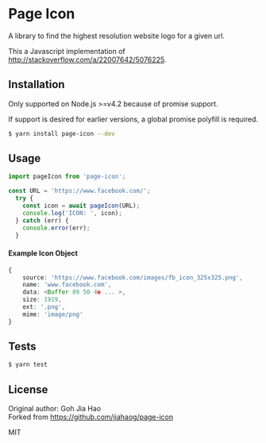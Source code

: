 # Page Icon

A library to find the highest resolution website logo for a given url.

This a Javascript implementation of <http://stackoverflow.com/a/22007642/5076225>.

## Installation

Only supported on Node.js >=v4.2 because of promise support.

If support is desired for earlier versions, a global promise polyfill is required.

```bash
$ yarn install page-icon --dev
```

## Usage

```typescript
import pageIcon from 'page-icon';

const URL = 'https://www.facebook.com/';
  try {
    const icon = await pageIcon(URL);
    console.log('ICON: ', icon);
  } catch (err) {
    console.error(err);
  }
```

#### Example Icon Object

```typescript
{ 
    source: 'https://www.facebook.com/images/fb_icon_325x325.png',
    name: 'www.facebook.com',
    data: <Buffer 89 50 4e ... >,
    size: 1919,
    ext: '.png',
    mime: 'image/png' 
}
```

## Tests

```bash
$ yarn test
```

## License

Original author: Goh Jia Hao  
Forked from <https://github.com/jiahaog/page-icon>

MIT
